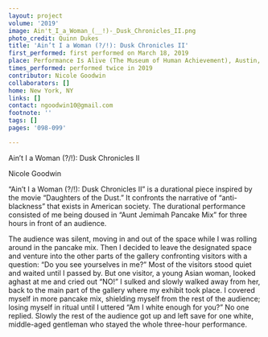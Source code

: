 ```yaml
---
layout: project
volume: '2019'
image: Ain't_I_a_Woman_(__!)-_Dusk_Chronicles_II.png
photo_credit: Quinn Dukes
title: 'Ain’t I a Woman (?/!): Dusk Chronicles II'
first_performed: first performed on March 18, 2019
place: Performance Is Alive (The Museum of Human Achievement), Austin, TX
times_performed: performed twice in 2019
contributor: Nicole Goodwin
collaborators: []
home: New York, NY
links: []
contact: ngoodwin10@gmail.com
footnote: ''
tags: []
pages: '098-099'

---
```


Ain’t I a Woman (?/!): Dusk Chronicles II

Nicole Goodwin

“Ain’t I a Woman (?/!): Dusk Chronicles II” is a durational piece inspired by the movie “Daughters of the Dust.” It confronts the narrative of “anti-blackness” that exists in American society. The durational performance consisted of me being doused in “Aunt Jemimah Pancake Mix” for three hours in front of an audience.

The audience was silent, moving in and out of the space while I was rolling around in the pancake mix. Then I decided to leave the designated space and venture into the other parts of the gallery confronting visitors with a question: “Do you see yourselves in me?” Most of the visitors stood quiet and waited until I passed by. But one visitor, a young Asian woman, looked aghast at me and cried out “NO!” I sulked and slowly walked away from her, back to the main part of the gallery where my exhibit took place. I covered myself in more pancake mix, shielding myself from the rest of the audience; losing myself in ritual until I uttered “Am I white enough for you?” No one replied. Slowly the rest of the audience got up and left save for one white, middle-aged gentleman who stayed the whole three-hour performance.

